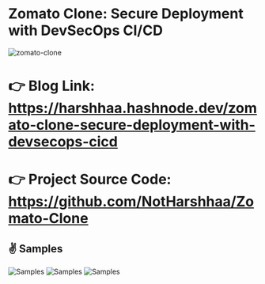 # Zomato Clone: Secure Deployment with DevSecOps CI/CD

![zomato-clone](https://miro.medium.com/v2/resize:fit:1400/format:webp/1*X_hm5iF0NRjbOZHB6RQIFA.jpeg)

# 👉 Blog Link: <https://harshhaa.hashnode.dev/zomato-clone-secure-deployment-with-devsecops-cicd>

# 👉 Project Source Code: <https://github.com/NotHarshhaa/Zomato-Clone>

## ✌️ Samples

![Samples](https://miro.medium.com/v2/resize:fit:750/format:webp/1*xVxk3tSbk9yA6hel60t13g.png)
![Samples](https://miro.medium.com/v2/resize:fit:750/format:webp/1*KOwp6K2sOcSmDyk9Axnvhw.png)
![Samples](https://miro.medium.com/v2/resize:fit:750/format:webp/1*t1x_F_qwHI6anvRHS59OxA.png)
